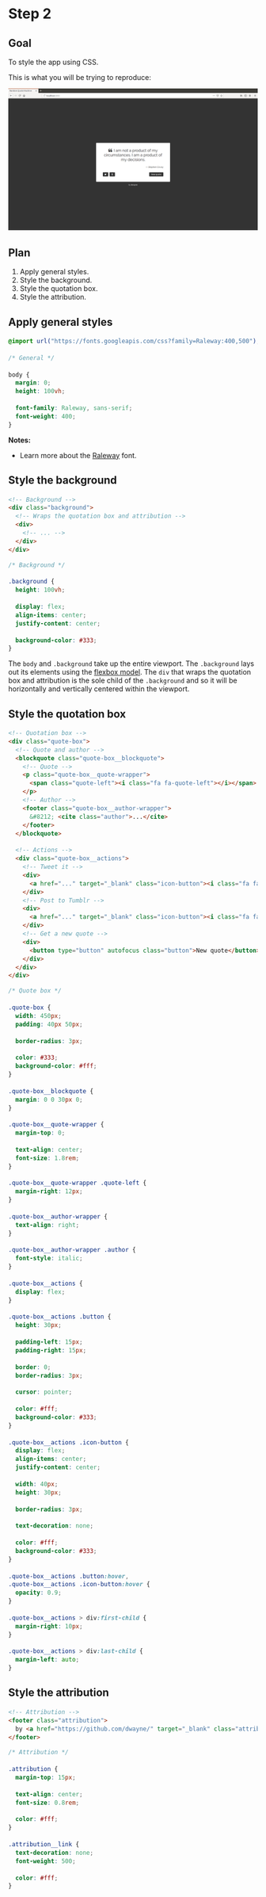 # Step 2

## Goal

To style the app using CSS.

This is what you will be trying to reproduce:

![Screenshot of the app after step 2 is completed](assets/step-02-final.png)

## Plan

1. Apply general styles.
2. Style the background.
3. Style the quotation box.
4. Style the attribution.

## Apply general styles

```css
@import url("https://fonts.googleapis.com/css?family=Raleway:400,500");

/* General */

body {
  margin: 0;
  height: 100vh;

  font-family: Raleway, sans-serif;
  font-weight: 400;
}
```

**Notes:**

- Learn more about the [Raleway](https://fonts.google.com/specimen/Raleway) font.

## Style the background

```html
<!-- Background -->
<div class="background">
  <!-- Wraps the quotation box and attribution -->
  <div>
    <!-- ... -->
  </div>
</div>
```

```css
/* Background */

.background {
  height: 100vh;

  display: flex;
  align-items: center;
  justify-content: center;

  background-color: #333;
}
```

The `body` and `.background` take up the entire viewport. The `.background` lays
out its elements using the [flexbox model](https://developer.mozilla.org/en-US/docs/Web/CSS/CSS_Flexible_Box_Layout).
The `div` that wraps the quotation box and attribution is the sole child of the
`.background` and so it will be horizontally and vertically centered within the
viewport.

## Style the quotation box

```html
<!-- Quotation box -->
<div class="quote-box">
  <!-- Quote and author -->
  <blockquote class="quote-box__blockquote">
    <!-- Quote -->
    <p class="quote-box__quote-wrapper">
      <span class="quote-left"><i class="fa fa-quote-left"></i></span>...
    </p>
    <!-- Author -->
    <footer class="quote-box__author-wrapper">
      &#8212; <cite class="author">...</cite>
    </footer>
  </blockquote>

  <!-- Actions -->
  <div class="quote-box__actions">
    <!-- Tweet it -->
    <div>
      <a href="..." target="_blank" class="icon-button"><i class="fa fa-twitter"></i></a>
    </div>
    <!-- Post to Tumblr -->
    <div>
      <a href="..." target="_blank" class="icon-button"><i class="fa fa-tumblr"></i></a>
    </div>
    <!-- Get a new quote -->
    <div>
      <button type="button" autofocus class="button">New quote</button>
    </div>
  </div>
</div>
```

```css
/* Quote box */

.quote-box {
  width: 450px;
  padding: 40px 50px;

  border-radius: 3px;

  color: #333;
  background-color: #fff;
}

.quote-box__blockquote {
  margin: 0 0 30px 0;
}

.quote-box__quote-wrapper {
  margin-top: 0;

  text-align: center;
  font-size: 1.8rem;
}

.quote-box__quote-wrapper .quote-left {
  margin-right: 12px;
}

.quote-box__author-wrapper {
  text-align: right;
}

.quote-box__author-wrapper .author {
  font-style: italic;
}

.quote-box__actions {
  display: flex;
}

.quote-box__actions .button {
  height: 30px;

  padding-left: 15px;
  padding-right: 15px;

  border: 0;
  border-radius: 3px;

  cursor: pointer;

  color: #fff;
  background-color: #333;
}

.quote-box__actions .icon-button {
  display: flex;
  align-items: center;
  justify-content: center;

  width: 40px;
  height: 30px;

  border-radius: 3px;

  text-decoration: none;

  color: #fff;
  background-color: #333;
}

.quote-box__actions .button:hover,
.quote-box__actions .icon-button:hover {
  opacity: 0.9;
}

.quote-box__actions > div:first-child {
  margin-right: 10px;
}

.quote-box__actions > div:last-child {
  margin-left: auto;
}
```

## Style the attribution

```html
<!-- Attribution -->
<footer class="attribution">
  by <a href="https://github.com/dwayne/" target="_blank" class="attribution__link">dwayne</a>
</footer>
```

```css
/* Attribution */

.attribution {
  margin-top: 15px;

  text-align: center;
  font-size: 0.8rem;

  color: #fff;
}

.attribution__link {
  text-decoration: none;
  font-weight: 500;

  color: #fff;
}
```
